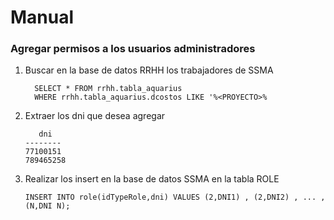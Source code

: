 # Manual

### Agregar permisos a los usuarios administradores

1. Buscar en la base de datos RRHH los trabajadores de SSMA

    ```
      SELECT * FROM rrhh.tabla_aquarius 
      WHERE rrhh.tabla_aquarius.dcostos LIKE '%<PROYECTO>%
    ```
2. Extraer los dni que desea agregar 
    ```
       dni 
    --------
    77100151
    789465258
    ```

3. Realizar los insert en la base de datos SSMA en la tabla ROLE 
    ```
    INSERT INTO role(idTypeRole,dni) VALUES (2,DNI1) , (2,DNI2) , ... , (N,DNI N);
    ```
